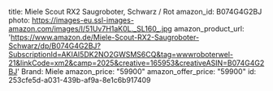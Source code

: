 title: Miele Scout RX2 Saugroboter, Schwarz / Rot
amazon_id: B074G4G2BJ
photo: https://images-eu.ssl-images-amazon.com/images/I/51Uv7H1aK0L._SL160_.jpg
amazon_product_url: 'https://www.amazon.de/Miele-Scout-RX2-Saugroboter-Schwarz/dp/B074G4G2BJ?SubscriptionId=AKIAI5DK2NO2GWSMS6CQ&tag=wwwroboterwel-21&linkCode=xm2&camp=2025&creative=165953&creativeASIN=B074G4G2BJ'
Brand: Miele
amazon_price: "59900"
amazon_offer_price: "59900"
id: 253cfe5d-a031-439b-af9a-8e1c6b917409
